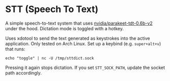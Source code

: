 # STT (Speech To Text)

A simple speech-to-text system that uses [nvidia/parakeet-tdt-0.6b-v2](https://huggingface.co/nvidia/parakeet-tdt-0.6b-v2) under the hood. Dictation mode is toggled with a hotkey.

Uses xdotool to send the text generated as keystrokes into the active application.
Only tested on Arch Linux. Set up a keybind (e.g. `super+alt+v`) that runs:

```
echo "toggle" | nc -U /tmp/sttdict.sock
```

Pressing it again stops dictation. If you set `STT_SOCK_PATH`, update the socket path accordingly.
